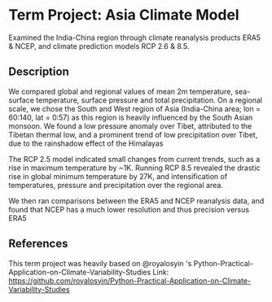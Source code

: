 # Term Project: Asia Climate Model
Examined the India-China region through climate reanalysis products ERA5 &amp; NCEP, and climate prediction models RCP 2.6 &amp; 8.5.

## Description
We compared global and regional values of mean 2m temperature, sea-surface temperature, surface pressure and total precipitation. On a regional scale, we chose the South and West region of Asia (India-China area; lon = 60:140, lat = 0:57) as this region is heavily influenced by the South Asian monsoon. We found a low pressure anomaly over Tibet, attributed to the Tibetan thermal low, and a prominent trend of low precipitation over Tibet, due to the rainshadow effect of the Himalayas
   
The RCP 2.5 model indicated small changes from current trends, such as a rise in maximum temperature by ~1K. Running RCP 8.5 revealed the drastic rise in global minimum temperature by 27K, and intensification of temperatures, pressure and precipitation over the regional area. 

We then ran comparisons between the ERA5 and NCEP reanalysis data, and found that NCEP has a much lower resolution and thus precision versus ERA5

## References
This term project was heavily based on @royalosyin 's Python-Practical-Application-on-Climate-Variability-Studies
Link: https://github.com/royalosyin/Python-Practical-Application-on-Climate-Variability-Studies
